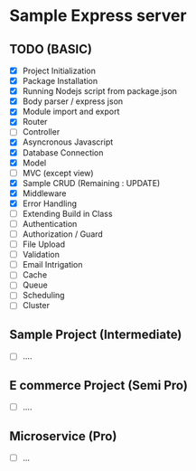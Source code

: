 # Sample Express server

## TODO (BASIC)

- [x] Project Initialization
- [x] Package Installation
- [x] Running Nodejs script from package.json
- [x] Body parser / express json
- [x] Module import and export
- [x] Router
- [ ] Controller
- [x] Asyncronous Javascript
- [x] Database Connection
- [x] Model
- [ ] MVC (except view)
- [x] Sample CRUD (Remaining : UPDATE)
- [x] Middleware
- [x] Error Handling
- [ ] Extending Build in Class
- [ ] Authentication
- [ ] Authorization / Guard
- [ ] File Upload
- [ ] Validation
- [ ] Email Intrigation
- [ ] Cache
- [ ] Queue
- [ ] Scheduling
- [ ] Cluster

## Sample Project (Intermediate)

- [ ] ....

## E commerce Project (Semi Pro)

- [ ] ....

## Microservice (Pro)

- [ ] ...
